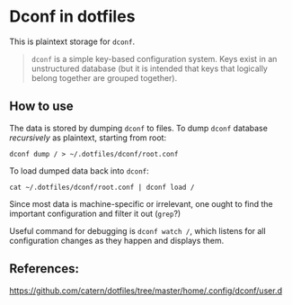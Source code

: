 # Dconf in dotfiles
This is plaintext storage for `dconf`.

> `dconf` is a simple key-based configuration system. Keys exist in an unstructured database (but it is intended that keys that logically belong together are grouped together).

## How to use
The data is stored by dumping `dconf` to files. To dump `dconf` database *recursively* as plaintext, starting from root:
```
dconf dump / > ~/.dotfiles/dconf/root.conf
```

To load dumped data back into `dconf`:
```
cat ~/.dotfiles/dconf/root.conf | dconf load /
```

Since most data is machine-specific or irrelevant, one ought to find the important configuration and filter it out (`grep`?)

Useful command for debugging is `dconf watch /`, which listens for all configuration changes as they happen and displays them.

## References:
https://github.com/catern/dotfiles/tree/master/home/.config/dconf/user.d

